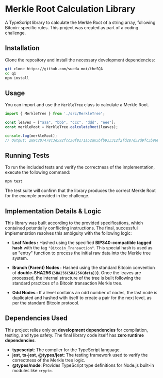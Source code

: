 # Merkle Root Calculation Library

A TypeScript library to calculate the Merkle Root of a string array, following Bitcoin-specific rules. This project was created as part of a coding challenge.

## Installation

Clone the repository and install the necessary development dependencies:

```bash
git clone https://github.com/sueda-moi/theSQA
cd q1
npm install
```

## Usage

You can import and use the `MerkleTree` class to calculate a Merkle Root.

```typescript
import { MerkleTree } from './src/MerkleTree';

const leaves = ["aaa", "bbb", "ccc", "ddd", "eee"];
const merkleRoot = MerkleTree.calculateRoot(leaves);

console.log(merkleRoot);
// Output: 289c207478c3e592fcc30f8171a52a05bfb933312f2fd287d52d9fc3b960d59e
```

## Running Tests

To run the included tests and verify the correctness of the implementation, execute the following command:

```bash
npm test
```
The test suite will confirm that the library produces the correct Merkle Root for the example provided in the challenge.

## Implementation Details & Logic

This library was built according to the provided specifications, which contained potentially conflicting instructions. The final, successful implementation resolves this ambiguity with the following logic:

* **Leaf Nodes :** Hashed using the specified **BIP340-compatible tagged hash** with the tag `"Bitcoin_Transaction"`. This special hash is used as an "entry" function to process the initial raw data into the Merkle tree system.

* **Branch (Parent) Nodes :** Hashed using the standard Bitcoin convention of **double-SHA256 (`SHA256(SHA256(data))`)**. Once the leaves are processed, the internal structure of the tree is built following the standard practices of a Bitcoin transaction Merkle tree.

* **Odd Nodes :** If a level contains an odd number of nodes, the last node is duplicated and hashed with itself to create a pair for the next level, as per the standard Bitcoin protocol.

## Dependencies Used

This project relies only on **development dependencies** for compilation, testing, and type safety. The final library code itself has **zero runtime dependencies**.

* **typescript**: The compiler for the TypeScript language.
* **jest**, **ts-jest**, **@types/jest**: The testing framework used to verify the correctness of the Merkle tree logic.
* **@types/node**: Provides TypeScript type definitions for Node.js built-in modules like `crypto`.